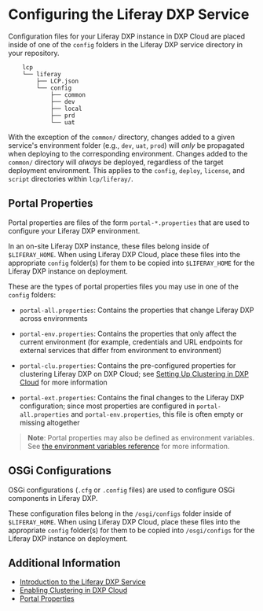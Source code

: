 # Configuring the Liferay DXP Service

Configuration files for your Liferay DXP instance in DXP Cloud are placed inside of one of the `config` folders in the Liferay DXP service directory in your repository.

```
	lcp
	└── liferay
		├── LCP.json
		└── config
			├── common
			├── dev
			├── local
			├── prd
			└── uat
```

With the exception of the `common/` directory, changes added to a given service's environment folder (e.g., `dev`, `uat`, `prod`) will _only_ be propagated when deploying to the corresponding environment. Changes added to the `common/` directory will _always_ be deployed, regardless of the target deployment environment. This applies to the `config`, `deploy`, `license`, and `script` directories within `lcp/liferay/`.

## Portal Properties

Portal properties are files of the form `portal-*.properties` that are used to configure your Liferay DXP environment.

In an on-site Liferay DXP instance, these files belong inside of `$LIFERAY_HOME`. When using Liferay DXP Cloud, place these files into the appropriate `config` folder(s) for them to be copied into `$LIFERAY_HOME` for the Liferay DXP instance on deployment.

These are the types of portal properties files you may use in one of the `config` folders:

* `portal-all.properties`: Contains the properties that change Liferay DXP across environments

* `portal-env.properties`: Contains the properties that only affect the current environment (for example, credentials and URL endpoints for external services that differ from environment to environment)

* `portal-clu.properties`: Contains the pre-configured properties for clustering Liferay DXP on DXP Cloud; see [Setting Up Clustering in DXP Cloud](./setting-up-clustering-in-dxp-cloud.md) for more information

* `portal-ext.properties`: Contains the final changes to the Liferay DXP configuration; since most properties are configured in `portal-all.properties` and `portal-env.properties`, this file is often empty or missing altogether

> **Note**: Portal properties may also be defined as environment variables. See [the environment variables reference](./introduction-to-the-liferay-dxp-service.md#environment-variables-reference) for more information.

## OSGi Configurations

OSGi configurations (`.cfg` or `.config` files) are used to configure OSGi components in Liferay DXP.

These configuration files belong in the `/osgi/configs` folder inside of `$LIFERAY_HOME`. When using Liferay DXP Cloud, place these files into the appropriate `config` folder(s) for them to be copied into `/osgi/configs` for the Liferay DXP instance on deployment.

## Additional Information

* [Introduction to the Liferay DXP Service](./introduction-to-the-liferay-dxp-service.md)
* [Enabling Clustering in DXP Cloud](./setting-up-clustering-in-dxp-cloud.md)
* [Portal Properties](https://help.liferay.com/hc/en-us/articles/360028712292-Portal-Properties)

